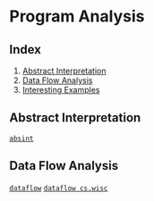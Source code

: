 Program Analysis
====================

Index
----------
1. [Abstract Interpretation](#absint)
2. [Data Flow Analysis](#dataflow)
3. [Interesting Examples](examples.html)

Abstract Interpretation
--------------------------
[`absint`](absint.html)

Data Flow Analysis
--------------------
[`dataflow`](dataflow.html)
[`dataflow cs.wisc`](http://pages.cs.wisc.edu/~horwitz/CS704-NOTES/2.DATAFLOW.html)

